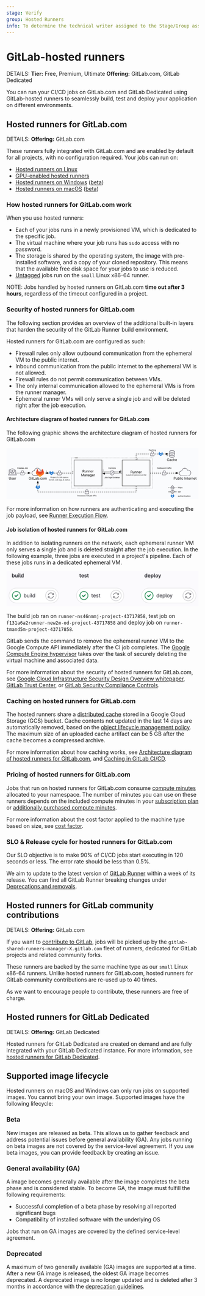 ```yaml
---
stage: Verify
group: Hosted Runners
info: To determine the technical writer assigned to the Stage/Group associated with this page, see https://handbook.gitlab.com/handbook/product/ux/technical-writing/#assignments
---
```


# GitLab-hosted runners

DETAILS:
**Tier:** Free, Premium, Ultimate
**Offering:** GitLab.com, GitLab Dedicated

You can run your CI/CD jobs on GitLab.com and GitLab Dedicated using GitLab-hosted runners to seamlessly build, test and deploy
your application on different environments.

## Hosted runners for GitLab.com

DETAILS:
**Offering:** GitLab.com

These runners fully integrated with GitLab.com and are enabled by default for all projects, with no configuration required.
Your jobs can run on:

- [Hosted runners on Linux](hosted_runners/linux.md)
- [GPU-enabled hosted runners](hosted_runners/gpu_enabled.md)
- [Hosted runners on Windows](hosted_runners/windows.md) ([beta](../../policy/experiment-beta-support.md#beta))
- [Hosted runners on macOS](hosted_runners/macos.md) ([beta](../../policy/experiment-beta-support.md#beta))

### How hosted runners for GitLab.com work

When you use hosted runners:

- Each of your jobs runs in a newly provisioned VM, which is dedicated to the specific job.
- The virtual machine where your job runs has `sudo` access with no password.
- The storage is shared by the operating system, the image with pre-installed software, and a copy of your cloned repository.
  This means that the available free disk space for your jobs to use is reduced.
- [Untagged](../yaml/index.md#tags) jobs run on the `small` Linux x86-64 runner.

NOTE:
Jobs handled by hosted runners on GitLab.com **time out after 3 hours**, regardless of the timeout configured in a project.

### Security of hosted runners for GitLab.com

The following section provides an overview of the additional built-in layers that harden the security of the GitLab Runner build environment.

Hosted runners for GitLab.com are configured as such:

- Firewall rules only allow outbound communication from the ephemeral VM to the public internet.
- Inbound communication from the public internet to the ephemeral VM is not allowed.
- Firewall rules do not permit communication between VMs.
- The only internal communication allowed to the ephemeral VMs is from the runner manager.
- Ephemeral runner VMs will only serve a single job and will be deleted right after the job execution.

#### Architecture diagram of hosted runners for GitLab.com

The following graphic shows the architecture diagram of hosted runners for GitLab.com

![Hosted runners for GitLab.com architecture](img/gitlab-hosted_runners_architecture.png)

For more information on how runners are authenticating and executing the job payload, see [Runner Execution Flow](https://docs.gitlab.com/runner#runner-execution-flow).

#### Job isolation of hosted runners for GitLab.com

In addition to isolating runners on the network, each ephemeral runner VM only serves a single job and is deleted straight after the job execution.
In the following example, three jobs are executed in a project's pipeline. Each of these jobs runs in a dedicated ephemeral VM.

![Job isolation](img/build_isolation.png)

The build job ran on `runner-ns46nmmj-project-43717858`, test job on `f131a6a2runner-new2m-od-project-43717858` and deploy job on `runner-tmand5m-project-43717858`.

GitLab sends the command to remove the ephemeral runner VM to the Google Compute API immediately after the CI job completes. The [Google Compute Engine hypervisor](https://cloud.google.com/blog/products/gcp/7-ways-we-harden-our-kvm-hypervisor-at-google-cloud-security-in-plaintext)
takes over the task of securely deleting the virtual machine and associated data.

For more information about the security of hosted runners for GitLab.com, see
[Google Cloud Infrastructure Security Design Overview whitepaper](https://cloud.google.com/docs/security/infrastructure/design/resources/google_infrastructure_whitepaper_fa.pdf),
[GitLab Trust Center](https://about.gitlab.com/security/), or [GitLab Security Compliance Controls](https://handbook.gitlab.com/handbook/security/security-assurance/security-compliance/sec-controls/).

### Caching on hosted runners for GitLab.com

The hosted runners share a [distributed cache](https://docs.gitlab.com/runner/configuration/autoscale.html#distributed-runners-caching)
stored in a Google Cloud Storage (GCS) bucket. Cache contents not updated in the last 14 days are automatically
removed, based on the [object lifecycle management policy](https://cloud.google.com/storage/docs/lifecycle).
The maximum size of an uploaded cache artifact can be 5 GB after the cache becomes a compressed archive.

For more information about how caching works, see [Architecture diagram of hosted runners for GitLab.com](#architecture-diagram-of-hosted-runners-for-gitlabcom), and [Caching in GitLab CI/CD](../caching/index.md).

### Pricing of hosted runners for GitLab.com

Jobs that run on hosted runners for GitLab.com consume [compute minutes](../pipelines/compute_minutes.md) allocated to your namespace.
The number of minutes you can use on these runners depends on the included compute minutes in your [subscription plan](https://about.gitlab.com/pricing/) or [additionally purchased compute minutes](../pipelines/compute_minutes.md#purchase-additional-compute-minutes).

For more information about the cost factor applied to the machine type based on size, see [cost factor](../../ci/pipelines/compute_minutes.md#gitlab-hosted-runner-costs).

### SLO & Release cycle for hosted runners for GitLab.com

Our SLO objective is to make 90% of CI/CD jobs start executing in 120 seconds or less. The error rate should be less than 0.5%.

We aim to update to the latest version of [GitLab Runner](https://docs.gitlab.com/runner/#gitlab-runner-versions) within a week of its release.
You can find all GitLab Runner breaking changes under [Deprecations and removals](../../update/deprecations.md).

## Hosted runners for GitLab community contributions

DETAILS:
**Offering:** GitLab.com

If you want to [contribute to GitLab](https://about.gitlab.com/community/contribute/), jobs will be picked up by the
`gitlab-shared-runners-manager-X.gitlab.com` fleet of runners, dedicated for GitLab projects and related community forks.

These runners are backed by the same machine type as our `small` Linux x86-64 runners.
Unlike hosted runners for GitLab.com, hosted runners for GitLab community contributions are re-used up to 40 times.

As we want to encourage people to contribute, these runners are free of charge.

## Hosted runners for GitLab Dedicated

DETAILS:
**Offering:** GitLab Dedicated

Hosted runners for GitLab Dedicated are created on demand and are fully integrated with your GitLab Dedicated instance.
For more information, see [hosted runners for GitLab Dedicated](../../administration/dedicated/hosted_runners.md).

## Supported image lifecycle

Hosted runners on macOS and Windows can only run jobs on supported images. You cannot bring your own image.
Supported images have the following lifecycle:

### Beta

New images are released as beta. This allows us to gather feedback and address potential issues before general availability (GA).
Any jobs running on beta images are not covered by the service-level agreement.
If you use beta images, you can provide feedback by creating an issue.

### General availability (GA)

A image becomes generally available after the image completes the beta phase and is considered stable.
To become GA, the image must fulfill the following requirements:

- Successful completion of a beta phase by resolving all reported significant bugs
- Compatibility of installed software with the underlying OS

Jobs that run on GA images are covered by the defined service-level agreement.

### Deprecated

A maximum of two generally available (GA) images are supported at a time. After a new GA image is released,
the oldest GA image becomes deprecated. A deprecated image is no longer updated and is deleted after 3 months
in accordance with the [deprecation guidelines](../../development/deprecation_guidelines/index.md).
